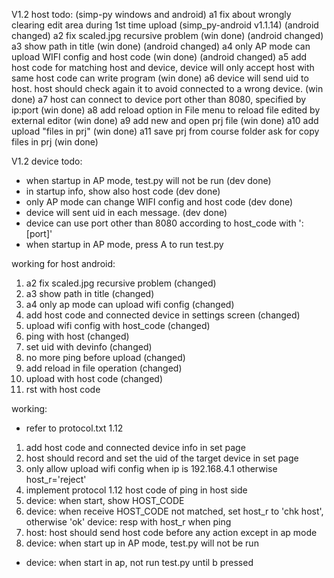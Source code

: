 V1.2 host todo: (simp-py windows and android)
  a1 fix about wrongly clearing edit area during 1st time upload (simp_py-android v1.1.14) (android changed)
  a2 fix scaled.jpg recursive problem (win done) (android changed) 
  a3 show path in title  (win done)  (android changed)
  a4 only AP mode can upload WIFI config and host code (win done) (android changed) 
  a5 add host code for matching host and device, device will only accept host with same host code can write program (win done)
  a6 device will send uid to host. host should check again it to avoid connected to a wrong device. (win done)
  a7 host can connect to device port other than 8080, specified by ip:port (win done) 
  a8 add reload option in File menu to reload file edited by external editor (win done)
  a9 add new and open prj file (win done)
  a10 add upload "files in prj" (win done)
  a11 save prj from course folder ask for copy files in prj (win done)
  
V1.2 device todo:
  * when startup in AP mode, test.py will not be run (dev done)
  * in startup info, show also host code (dev done)
  * only AP mode can change WIFI config and host code (dev done)
  * device will sent uid in each message. (dev done)
  * device can use port other than 8080 according to host_code with ':[port]'
  * when startup in AP mode, press A to run test.py

working for host android:
  1. a2 fix scaled.jpg recursive problem (changed)
  2. a3 show path in title (changed)
  3. a4 only ap mode can upload wifi config (changed)
  4. add host code and connected device in settings screen (changed)
  5. upload wifi config with host_code (changed)
  6. ping with host (changed)
  7. set uid with devinfo (changed)
  8. no more ping before upload (changed)
  9. add reload in file operation (changed)
  10. upload with host code (changed)
  11. rst with host code
  
  
working:
  * refer to protocol.txt 1.12
  1. add host code and connected device info in set page
  2. host should record and set the uid of the target device in set page
  3. only allow upload wifi config when ip is 192.168.4.1 otherwise host_r='reject'
  4. implement protocol 1.12 host code of ping in host side
  5. device: when start, show HOST_CODE
  6. device: when receive HOST_CODE not matched, set host_r to 'chk host', otherwise 'ok'
     device: resp with host_r when ping
  7. host: host should send host code before any action except in ap mode
  8. device: when start up in AP mode, test.py will not be run
  - device: when start in ap, not run test.py until b pressed  